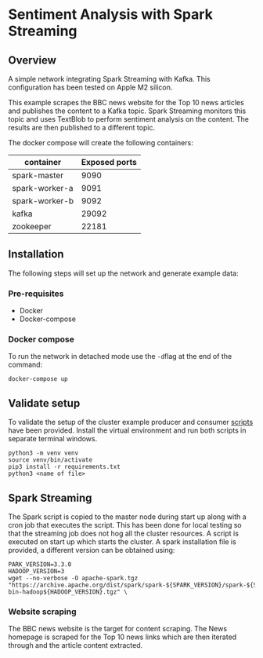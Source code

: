 # Sentiment Analysis with Spark Streaming

## Overview

A simple network integrating Spark Streaming with Kafka. This configuration has been tested 
on Apple M2 silicon. 

This example scrapes the BBC news website for the Top 10 news articles and publishes the content to a 
Kafka topic. Spark Streaming monitors this topic and uses TextBlob to perform sentiment analysis on the 
content. The results are then published to a different topic. 


The docker compose will create the following containers:

container|Exposed ports
---|---
spark-master|9090
spark-worker-a|9091
spark-worker-b|9092
kafka|29092
zookeeper|22181

## Installation
The following steps will set up the network and generate example data:

### Pre-requisites
- Docker
- Docker-compose

### Docker compose
To run the network in detached mode use the ```-d```flag at the end of the command:  
```shell
docker-compose up
```

## Validate setup

To validate the setup of the cluster example producer and consumer [scripts](kafka-examples) have been provided. 
Install the virtual environment and run both scripts in separate terminal windows.

```shell
python3 -m venv venv
source venv/bin/activate
pip3 install -r requirements.txt
python3 <name of file>
```

## Spark Streaming
The Spark script is copied to the master node during start up along with a cron job that executes the script. 
This has been done for local testing so that the streaming job does not hog all the cluster resources. A script 
is executed on start up which starts the cluster. A spark installation file is provided, a different version can be 
obtained using:

```shell
PARK_VERSION=3.3.0
HADOOP_VERSION=3
wget --no-verbose -O apache-spark.tgz "https://archive.apache.org/dist/spark/spark-${SPARK_VERSION}/spark-${SPARK_VERSION}-bin-hadoop${HADOOP_VERSION}.tgz" \
```

### Website scraping
The BBC news website is the target for content scraping. The News homepage is scraped for the Top 10 news links which 
are then iterated through and the article content extracted. 